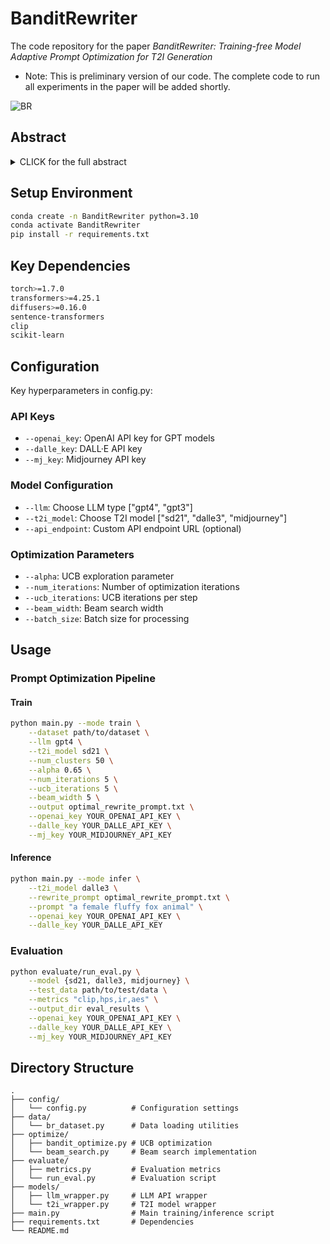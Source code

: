 # BanditRewriter
The code repository for the paper *BanditRewriter: Training-free Model Adaptive Prompt Optimization for T2I Generation*
* Note: This is preliminary version of our code. The complete code to run all experiments in the paper will be added shortly.

![BR](https://github.com/Cosmos-FFF8E7/BanditRewriter/blob/main/BR.png)

## Abstract

<details><summary>CLICK for the full abstract</summary>

> In the Text-to-Image (T2I) generation task, precisely constructed prompts are crucial for fully leveraging the generative model’s capabilities and obtaining preferable image outputs. However, well-performed prompts are usually model-specific, requiring customization for each T2I model. Existing prompt optimization methods typically rely on inefficient searches, heuristic algorithms, or model-specific training, which are computationally expensive and inflexible. To address these challenges, BanditRewriter is proposed, which leverages large language models to adaptively optimize prompts for different T2I models. By incorporating upper confidence bounds and beam search, BanditRewriter achieves an effective exploration-exploitation trade-off to efficiently develop model-preferred prompt rewriting strategies without model training. Experiments on Stable Diffusion 2.1 and DALL·E 3 demonstrate that BanditRewriter can enhance text-image alignment with an 8.76% improvement in Image Reward while boosting generated image quality through a 3.56% increase in Aesthetics score.
</details>


## Setup Environment

```bash
conda create -n BanditRewriter python=3.10
conda activate BanditRewriter
pip install -r requirements.txt
```

## Key Dependencies
```bash
torch>=1.7.0
transformers>=4.25.1
diffusers>=0.16.0
sentence-transformers
clip
scikit-learn
```

## Configuration

Key hyperparameters in config.py:

### API Keys

* `--openai_key`: OpenAI API key for GPT models
* `--dalle_key`: DALL·E API key  
* `--mj_key`: Midjourney API key

### Model Configuration

* `--llm`: Choose LLM type ["gpt4", "gpt3"]
* `--t2i_model`: Choose T2I model ["sd21", "dalle3", "midjourney"]
* `--api_endpoint`: Custom API endpoint URL (optional)

### Optimization Parameters

* `--alpha`: UCB exploration parameter
* `--num_iterations`: Number of optimization iterations
* `--ucb_iterations`: UCB iterations per step  
* `--beam_width`: Beam search width
* `--batch_size`: Batch size for processing

## Usage

### Prompt Optimization Pipeline

#### Train

```bash
python main.py --mode train \
    --dataset path/to/dataset \
    --llm gpt4 \
    --t2i_model sd21 \
    --num_clusters 50 \
    --alpha 0.65 \
    --num_iterations 5 \
    --ucb_iterations 5 \
    --beam_width 5 \
    --output optimal_rewrite_prompt.txt \
    --openai_key YOUR_OPENAI_API_KEY \
    --dalle_key YOUR_DALLE_API_KEY \
    --mj_key YOUR_MIDJOURNEY_API_KEY
```

#### Inference

```bash
python main.py --mode infer \
    --t2i_model dalle3 \
    --rewrite_prompt optimal_rewrite_prompt.txt \
    --prompt "a female fluffy fox animal" \
    --openai_key YOUR_OPENAI_API_KEY \
    --dalle_key YOUR_DALLE_API_KEY
```

### Evaluation

```bash
python evaluate/run_eval.py \
    --model {sd21, dalle3, midjourney} \
    --test_data path/to/test/data \
    --metrics "clip,hps,ir,aes" \
    --output_dir eval_results \
    --openai_key YOUR_OPENAI_API_KEY \
    --dalle_key YOUR_DALLE_API_KEY \
    --mj_key YOUR_MIDJOURNEY_API_KEY 
```

## Directory Structure

```
.
├── config/
│   └── config.py          # Configuration settings
├── data/
│   └── br_dataset.py      # Data loading utilities  
├── optimize/
│   ├── bandit_optimize.py # UCB optimization
│   └── beam_search.py     # Beam search implementation
├── evaluate/
│   ├── metrics.py         # Evaluation metrics
│   └── run_eval.py        # Evaluation script
├── models/
│   ├── llm_wrapper.py     # LLM API wrapper
│   └── t2i_wrapper.py     # T2I model wrapper
├── main.py                # Main training/inference script
├── requirements.txt       # Dependencies
└── README.md
```

